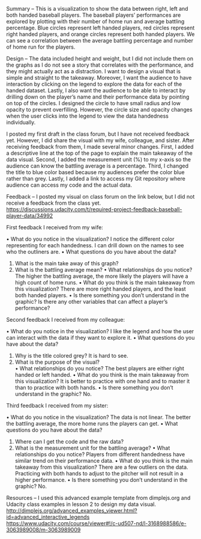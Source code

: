 Summary – This is a visualization to show the data between right, left and both handed baseball players.  The baseball players’ performances are explored by plotting with their number of home run and average battling percentage.  Blue circles represent left handed players, red circles represent right handed players, and orange circles represent both handed players.  We can see a correlation between the average battling percentage and number of home run for the players.

Design – The data included height and weight, but I did not include them on the graphs as I do not see a story that correlates with the performance, and they might actually act as a distraction.  I want to design a visual that is simple and straight to the takeaway.  Moreover, I want the audience to have interaction by clicking on the legend to explore the data for each of the handed dataset.  Lastly, I also want the audience to be able to interact by drilling down on the player’s name and their performance data by pointing on top of the circles.  I designed the circle to have small radius and low opacity to prevent overfilling.  However, the circle size and opacity changes when the user clicks into the legend to view the data handedness individually.

I posted my first draft in the class forum, but I have not received feedback yet.  However, I did share the visual with my wife, colleague, and sister.  After receiving feedback from them, I made several minor changes.  First, I added a descriptive line at the top of the page to explain the main takeaway of the data visual.  Second, I added the measurement unit (%) to my x-axis so the audience can know the battling average is a percentage.  Third, I changed the title to blue color based because my audiences prefer the color blue rather than grey.  Lastly, I added a link to access my Git repository where audience can access my code and the actual data.

Feedback – 
I posted my visual on class forum on the link below, but I did not receive a feedback from the class yet.
https://discussions.udacity.com/t/required-project-feedback-baseball-player-data/34992

First feedback I received from my wife:

•	What do you notice in the visualization?
I notice the different color representing for each handedness.  I can drill down on the names to see who the outliners are.
•	What questions do you have about the data?
1)	What is the main take away of this graph?
2)	What is the battling average mean?
•	What relationships do you notice?
The higher the battling average, the more likely the players will have a high count of home runs.
•	What do you think is the main takeaway from this visualization?
There are more right handed players, and the least both handed players.
•	Is there something you don’t understand in the graphic?
Is there any other variables that can affect a player’s performance?

Second feedback I received from my colleague:

•	What do you notice in the visualization?
I like the legend and how the user can interact with the data if they want to explore it.
•	What questions do you have about the data?
1)	Why is the title colored grey?   It is hard to see.
2)	What is the purpose of the visual?								
•	What relationships do you notice?
The best players are either right handed or left handed.
•	What do you think is the main takeaway from this visualization?
It is better to practice with one hand and to master it than to practice with both hands.
•	Is there something you don’t understand in the graphic?
No.

Third feedback I received from my sister:

•	What do you notice in the visualization?
The data is not linear.  The better the battling average, the more home runs the players can get.
•	What questions do you have about the data?
1)	Where can I get the code and the raw data?
2)	What is the measurement unit for the battling average?
•	What relationships do you notice?
Players from different handedness have similar trend on their performance data.
•	What do you think is the main takeaway from this visualization?
There are a few outliers on the data.  Practicing with both hands to adjust to the pitcher will not result in a higher performance.
•	Is there something you don’t understand in the graphic?
No.

Resources – I used this advanced example template from dimplejs.org and Udacity class examples in lesson 2 to design my data visual. 
http://dimplejs.org/advanced_examples_viewer.html?id=advanced_interactive_legends
https://www.udacity.com/course/viewer#!/c-ud507-nd/l-3168988586/e-3063989008/m-3063989009

